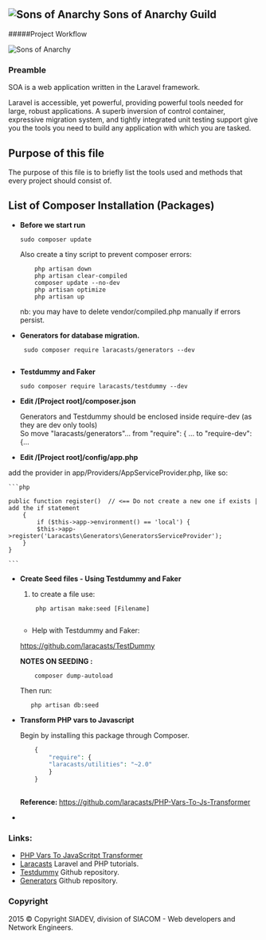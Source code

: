 ## <img src="http://soaguild.com/images/soa_w100.png" alt="Sons of Anarchy"  title="Sons of Anarchy"> Sons of Anarchy Guild

#####Project Workflow

<img src="http://soaguild.com/images/wow_w200.png" alt="Sons of Anarchy"  title="Sons of Anarchy">

### Preamble

SOA is a web application written in the Laravel framework.

Laravel is accessible, yet powerful, providing powerful tools needed for large, robust applications. A superb inversion of control container, expressive migration system, and tightly integrated unit testing support give you the tools you need to build any application with which you are tasked.

## Purpose of this file

The purpose of this file is to briefly list the tools used and methods 
that every project should consist of.
 
 ## List of Composer Installation (Packages)
* <b>Before we start run</b>

    ```
    sudo composer update 
    ```
  Also create a tiny script to prevent composer errors:
    ```
        php artisan down
        php artisan clear-compiled
        composer update --no-dev
        php artisan optimize
        php artisan up    
    ```
  nb: you may have to delete vendor/compiled.php manually if errors persist.    
  
*  <b> Generators for database migration. </b>

    ```
     sudo composer require laracasts/generators --dev 
     
    ```

*   <b> Testdummy and Faker </b>

	```
 	sudo composer require laracasts/testdummy --dev 
    
    ```

* <b> Edit /[Project root]/composer.json </b>

     Generators and Testdummy should be enclosed inside require-dev (as they are dev only tools)<br>
     So move "laracasts/generators"... from "require": { ... to "require-dev": {...

* <b> Edit /[Project root]/config/app.php </b>
 
 add the provider in app/Providers/AppServiceProvider.php, like so:
 
 	```php
    
 	public function register()  // <== Do not create a new one if exists | add the if statement
		{
    		if ($this->app->environment() == 'local') {
        	$this->app->register('Laracasts\Generators\GeneratorsServiceProvider');
    	}
	}
    
 	```

* <b> Create Seed files - Using Testdummy and Faker </b>
 
    1. to create a file use:

	    ```
         php artisan make:seed [Filename] 
    
        ```
    + Help with Testdummy and Faker:
    
    https://github.com/laracasts/TestDummy
    
    <b> NOTES ON SEEDING : </b>
    ```
        composer dump-autoload
    ```
    Then run:
    ```
       php artisan db:seed
    
    ```
      
 
 * <b> Transform PHP vars to Javascript </b>
  
   Begin by installing this package through Composer.
   
	```php
		{
    		"require": {
        	"laracasts/utilities": "~2.0"
    		}
		}
        
    ```
    
    <b>Reference: </b> https://github.com/laracasts/PHP-Vars-To-Js-Transformer
 +    


### Links:

 * [PHP Vars To JavaScritpt Transformer](https://github.com/laracasts/PHP-Vars-To-Js-Transformer)
 * [Laracasts](https://laracasts.com) Laravel and PHP tutorials.
 * [Testdummy](https://github.com/laracasts/TestDummy) Github repository.
 * [Generators](https://github.com/laracasts/Laravel-5-Generators-Extended) Github repository. 


### Copyright
2015 &copy; Copyright SIADEV, division of SIACOM - Web developers and Network Engineers.


